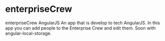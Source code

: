 enterpriseCrew
==============

enterpriseCrew AngularJS
An app that is develop to tech AngularJS. In this app you can add people to the Enterprise Crew and edit them. 
Soon with angular-local-storage.
